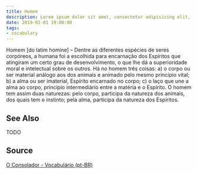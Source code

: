 ```yaml
---
title: Homem
description: Lorem ipsum dolor sit amet, consectetur adipisicing elit, sed do eiusmod tempor incididunt ut labore et dolore magna aliqua.  TODO
date: 2019-02-01 19:00:00
tags:
- vocabulary
---
```


Homem [do latim homine] – Dentre as diferentes espécies de seres corpóreos, a humana foi a escolhida para encarnação dos Espíritos que atingiram um certo grau de desenvolvimento, o que lhe dá a superioridade moral e intelectual sobre os outros. Há no homem três coisas: a) o corpo ou ser material análogo aos dos animais e animado pelo mesmo princípio vital; b) a alma ou ser imaterial, Espírito encarnado no corpo; c) o laço que une a alma ao corpo, princípio intermediário entre a matéria e o Espírito. O homem tem assim duas naturezas: pelo corpo, participa da natureza dos animais, dos quais tem o instinto; pela alma, participa da natureza dos Espíritos.

## See Also
TODO

## Source
[O Consolador - Vocabulário (pt-BR)](http://www.oconsolador.com.br/linkfixo/vocabulario/principal.html)


